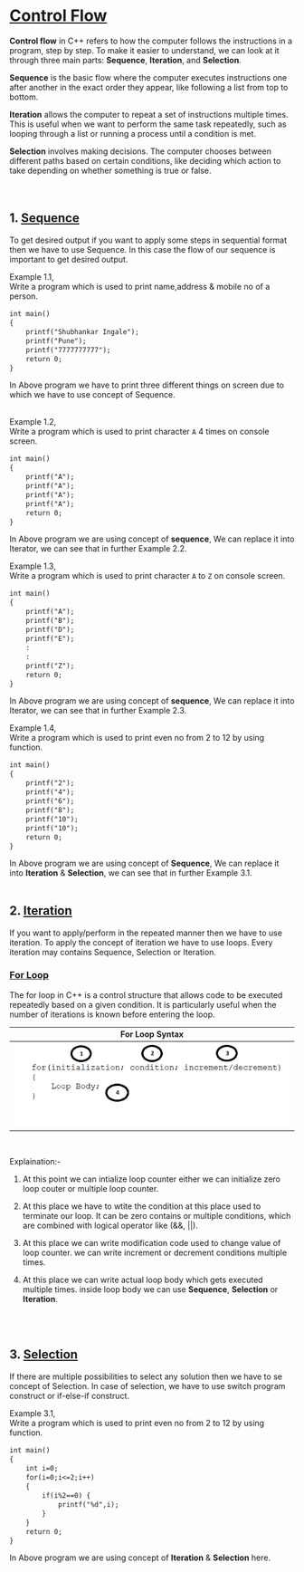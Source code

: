 # [Control Flow](#control-flow)
**Control flow** in C++ refers to how the computer follows the instructions in a program, step by step. To make it easier to understand, we can look at it through three main parts: **Sequence**, **Iteration**, and **Selection**.<br>

**Sequence** is the basic flow where the computer executes instructions one after another in the exact order they appear, like following a list from top to bottom.<br>

**Iteration** allows the computer to repeat a set of instructions multiple times. This is useful when we want to perform the same task repeatedly, such as looping through a list or running a process until a condition is met.<br>

**Selection** involves making decisions. The computer chooses between different paths based on certain conditions, like deciding which action to take depending on whether something is true or false.<br>
<br>
<br>

## 1. [Sequence](#1-sequence)
To get desired output if you want to apply some steps in sequential format then we have to use Sequence. In this case the flow of our sequence is important to get desired output.<br>


Example 1.1,<br>
Write a program which is used to print name,address & mobile no of a person.

```
int main()
{
    printf("Shubhankar Ingale");
    printf("Pune");
    printf("7777777777");
    return 0;
}
```

In Above program we have to print three different things on screen due to which we have to use concept of Sequence.<br>
<br>


Example 1.2,<br>
Write a program which is used to print character `A` 4 times on console screen.

```
int main()
{
    printf("A");
    printf("A");
    printf("A");
    printf("A");
    return 0;
}
```

In Above program we are using concept of **sequence**, We can replace it into Iterator, we can see that in further Example 2.2. <br>


Example 1.3,<br>
Write a program which is used to print character `A` to `Z`  on console screen.

```
int main()
{
    printf("A");
    printf("B");
    printf("D");
    printf("E");
    :
    :
    printf("Z");
    return 0;
}
```

In Above program we are using concept of **sequence**, We can replace it into Iterator, we can see that in further Example 2.3.
<br>

Example 1.4,<br>
Write a program which is used to print even no from 2 to 12 by using function.

```
int main()
{
    printf("2");
    printf("4");
    printf("6");
    printf("8");
    printf("10");
    printf("10");
    return 0;
}
```

In Above program we are using concept of **Sequence**, We can replace it into **Iteration** & **Selection**, we can see that in further Example 3.1.<br>
<br>


## 2. [Iteration](#2-iteration)
If you want to apply/perform in the repeated manner then we have to use iteration. To apply the concept of iteration we have to use loops.
Every iteration may contains Sequence, Selection or Iteration.<br>

### [For Loop](#for-loop)
The for loop in C++ is a control structure that allows code to be executed repeatedly based on a given condition. It is particularly useful when the number of iterations is known before entering the loop. 

| For Loop Syntax  |
|:--------------:|
| <img src="syntax_for_loop.png" alt="Centered Image" width="500"> |
<br>

Explaination:-<br>

 1) At this point we can intialize loop counter either we can initialize zero loop couter or multiple loop counter.<br>

 2) At this place we have to wtite the condition at this place used to terminate our loop. It can be zero contains or multiple conditions, which are combined with logical operator like (&&, ||).

 3) At this place we can write modification code used to change value of loop counter. we can write increment or decrement conditions multiple times.

4) At this place we can write actual loop body which gets executed multiple times. inside loop body we can use **Sequence**, **Selection** or **Iteration**.
<br>
<br>



## 3. [Selection](#3-selection)
If there are multiple possibilities to select any solution then we have to se concept of Selection. In case of selection, we have to use switch program construct or if-else-if construct.<br>

Example 3.1,<br>
Write a program which is used to print even no from 2 to 12 by using function.

```
int main()
{
    int i=0;
    for(i=0;i<=2;i++)
    {
        if(i%2==0) {
            printf("%d",i);
        }
    }
    return 0;
}
```

In Above program we are using concept of **Iteration** & **Selection** here.